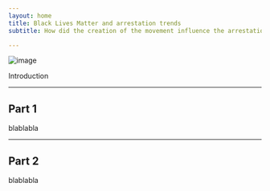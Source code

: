 ```yaml
---
layout: home
title: Black Lives Matter and arrestation trends
subtitle: How did the creation of the movement influence the arrestations ?

---
```

![image](/images/black-lives-matter.jpg)

Introduction
___

Part 1
---
blablabla
___

Part 2
---
blablabla

